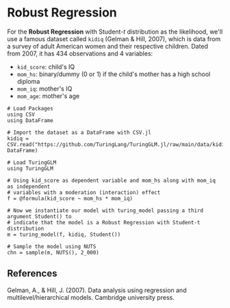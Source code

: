 # Robust Regression

For the **Robust Regression** with Student-$t$ distribution as the likelihood, we'll use a famous dataset called `kidiq` (Gelman & Hill, 2007), which is data from a survey of adult American women and their respective children.
Dated from 2007, it has 434 observations and 4 variables:

* `kid_score`: child's IQ
* `mom_hs`: binary/dummy (0 or 1) if the child's mother has a high school diploma
* `mom_iq`: mother's IQ
* `mom_age`: mother's age

```@repl
# Load Packages
using CSV
using DataFrame

# Import the dataset as a DataFrame with CSV.jl
kidiq = CSV.read("https://github.com/TuringLang/TuringGLM.jl/raw/main/data/kidiq.csv", DataFrame)

# Load TuringGLM
using TuringGLM

# Using kid_score as dependent variable and mom_hs along with mom_iq as independent
# variables with a moderation (interaction) effect
f = @formula(kid_score ~ mom_hs * mom_iq)

# Now we instantiate our model with turing_model passing a third argument Student() to
# indicate that the model is a Robust Regression with Student-t distribution
m = turing_model(f, kidiq, Student())

# Sample the model using NUTS
chn = sample(m, NUTS(), 2_000)
```

## References

Gelman, A., & Hill, J. (2007). Data analysis using regression and multilevel/hierarchical models. Cambridge university press.
